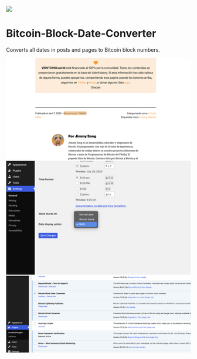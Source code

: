 
![](https://github.com/SuperAtic-LABS/Bitcoin-Block-Date-Converter/blob/main/bitcoin-block-date-converter.png)

# Bitcoin-Block-Date-Converter
Converts all dates in posts and pages to Bitcoin block numbers.

![](https://github.com/SuperAtic-LABS/Bitcoin-Block-Date-Converter/blob/main/screenshot-1.png)
![](https://github.com/SuperAtic-LABS/Bitcoin-Block-Date-Converter/blob/main/screenshot-2.png)
![](https://github.com/SuperAtic-LABS/Bitcoin-Block-Date-Converter/blob/main/screenshot-3.png)
